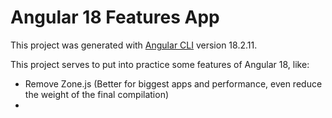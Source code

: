 # Angular 18 Features App

This project was generated with [Angular CLI](https://github.com/angular/angular-cli) version 18.2.11.

This project serves to put into practice some features of Angular 18, like:

- Remove Zone.js (Better for biggest apps and performance, even reduce the weight of the final compilation)
- 
